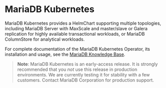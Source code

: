 
# MariaDB Kubernetes 

MariaDB Kubernetes provides a HelmChart supporting multiple topologies, including MariaDB Server with MaxScale and master/slave or Galera replication for highly available transactional workloads, or MariaDB ColumnStore for analytical workloads.

For complete documentation of the MariaDB Kubernetes Operator, its installation and usage, see the [MariaDB Knowledge Base](http://mariadb.com/kb/en/library/kubernetes).

> **Note**: MariaDB Kubernetes is an early-access release.  It is strongly recommended that you *not* use this release in production environments.  We are currently testing it for stability with a few customers.  Contact MariaDB Corporation for production support.
